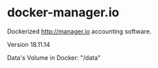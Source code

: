 # docker-manager.io

Dockerized http://manager.io accounting software.

Version 18.11.14

Data's Volume in Docker: "/data"
